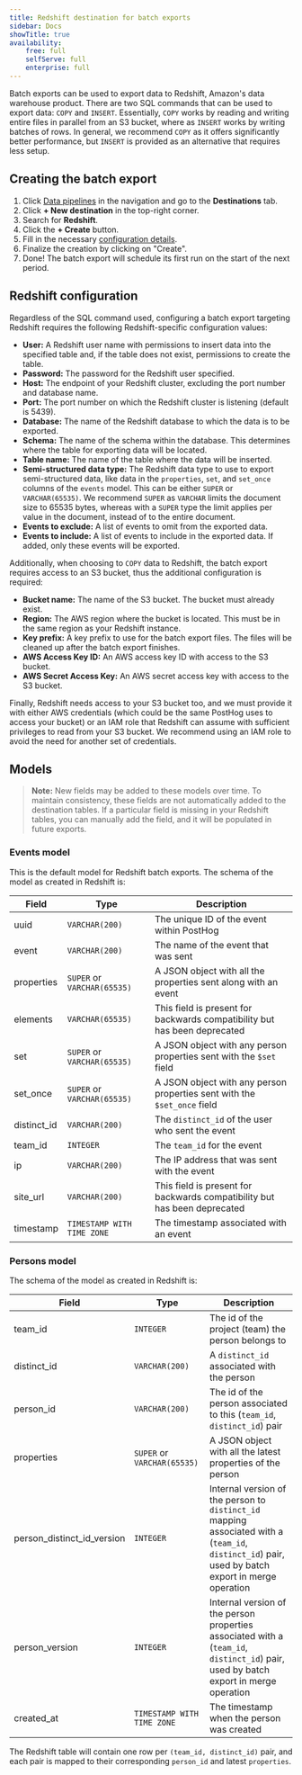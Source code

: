 ```yaml
---
title: Redshift destination for batch exports
sidebar: Docs
showTitle: true
availability:
    free: full
    selfServe: full
    enterprise: full
---
```


Batch exports can be used to export data to Redshift, Amazon's data warehouse product. There are two SQL commands that can be used to export data: `COPY` and `INSERT`. Essentially, `COPY` works by reading and writing entire files in parallel from an S3 bucket, where as `INSERT` works by writing batches of rows. In general, we recommend `COPY` as it offers significantly better performance, but `INSERT` is provided as an alternative that requires less setup.

## Creating the batch export

1. Click [Data pipelines](https://app.posthog.com/pipeline) in the navigation and go to the **Destinations** tab.
2. Click **+ New destination** in the top-right corner.
3. Search for **Redshift**.
4. Click the **+ Create** button.
5. Fill in the necessary [configuration details](#redshift-configuration).
6. Finalize the creation by clicking on "Create".
7. Done! The batch export will schedule its first run on the start of the next period.

## Redshift configuration

Regardless of the SQL command used, configuring a batch export targeting Redshift requires the following Redshift-specific configuration values:

- **User:** A Redshift user name with permissions to insert data into the specified table and, if the table does not exist, permissions to create the table.
- **Password:** The password for the Redshift user specified.
- **Host:** The endpoint of your Redshift cluster, excluding the port number and database name.
- **Port:** The port number on which the Redshift cluster is listening (default is 5439).
- **Database:** The name of the Redshift database to which the data is to be exported.
- **Schema:** The name of the schema within the database. This determines where the table for exporting data will be located.
- **Table name:** The name of the table where the data will be inserted.
- **Semi-structured data type:** The Redshift data type to use to export semi-structured data, like data in the `properties`, `set`, and `set_once` columns of the `events` model. This can be either `SUPER` or `VARCHAR(65535)`. We recommend `SUPER` as `VARCHAR` limits the document size to 65535 bytes, whereas with a `SUPER` type the limit applies per value in the document, instead of to the entire document.
- **Events to exclude:** A list of events to omit from the exported data.
- **Events to include:** A list of events to include in the exported data. If added, only these events will be exported.

Additionally, when choosing to `COPY` data to Redshift, the batch export requires access to an S3 bucket, thus the additional configuration is required:
* **Bucket name:** The name of the S3 bucket. The bucket must already exist.
* **Region:** The AWS region where the bucket is located. This must be in the same region as your Redshift instance.
* **Key prefix:** A key prefix to use for the batch export files. The files will be cleaned up after the batch export finishes.
* **AWS Access Key ID:** An AWS access key ID with access to the S3 bucket.
* **AWS Secret Access Key:** An AWS secret access key with access to the S3 bucket.

Finally, Redshift needs access to your S3 bucket too, and we must provide it with either AWS credentials (which could be the same PostHog uses to access your bucket) or an IAM role that Redshift can assume with sufficient privileges to read from your S3 bucket. We recommend using an IAM role to avoid the need for another set of credentials.

## Models

> **Note:** New fields may be added to these models over time. To maintain consistency, these fields are not automatically added to the destination tables. If a particular field is missing in your Redshift tables, you can manually add the field, and it will be populated in future exports.

### Events model

This is the default model for Redshift batch exports. The schema of the model as created in Redshift is:

| Field        | Type                          | Description                                                               |
|--------------|-------------------------------|---------------------------------------------------------------------------|
| uuid         | `VARCHAR(200)`                | The unique ID of the event within PostHog                                 |
| event        | `VARCHAR(200)`                | The name of the event that was sent                                       |
| properties   | `SUPER` or `VARCHAR(65535)`   | A JSON object with all the properties sent along with an event            |
| elements     | `VARCHAR(65535)`              | This field is present for backwards compatibility but has been deprecated |
| set          | `SUPER` or `VARCHAR(65535)`   | A JSON object with any person properties sent with the `$set` field       |
| set_once     | `SUPER` or `VARCHAR(65535)`   | A JSON object with any person properties sent with the `$set_once` field  |
| distinct_id  | `VARCHAR(200)`                | The `distinct_id` of the user who sent the event                          |
| team_id      | `INTEGER`                     | The `team_id` for the event                                               |
| ip           | `VARCHAR(200)`                | The IP address that was sent with the event                               |
| site_url     | `VARCHAR(200)`                | This field is present for backwards compatibility but has been deprecated |
| timestamp    | `TIMESTAMP WITH TIME ZONE`    | The timestamp associated with an event                                    |

### Persons model

The schema of the model as created in Redshift is:

| Field                      | Type               | Description                                                                                                                        |
|----------------------------|--------------------|------------------------------------------------------------------------------------------------------------------------------------|
| team_id                    | `INTEGER`        | The id of the project (team) the person belongs to                                                                                 |
| distinct_id                | `VARCHAR(200)`           | A `distinct_id` associated with the person                                                                                         |
| person_id                  | `VARCHAR(200)`           | The id of the person associated to this (`team_id`, `distinct_id`) pair                                                            |
| properties                 | `SUPER` or `VARCHAR(65535)`   | A JSON object with all the latest properties of the person                                                                         |
| person_distinct_id_version | `INTEGER`        | Internal version of the person to `distinct_id` mapping associated with a (`team_id`, `distinct_id`) pair, used by batch export in merge operation |
| person_version             | `INTEGER`        | Internal version of the person properties associated with a (`team_id`, `distinct_id`) pair, used by batch export in merge operation               |
| created_at                 | `TIMESTAMP WITH TIME ZONE`    | The timestamp when the person was created                                                                                          |

The Redshift table will contain one row per `(team_id, distinct_id)` pair, and each pair is mapped to their corresponding `person_id` and latest `properties`.
